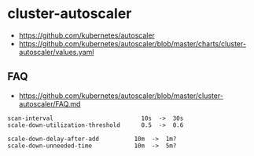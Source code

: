 # cluster-autoscaler

* https://github.com/kubernetes/autoscaler
* https://github.com/kubernetes/autoscaler/blob/master/charts/cluster-autoscaler/values.yaml

## FAQ

* https://github.com/kubernetes/autoscaler/blob/master/cluster-autoscaler/FAQ.md

```
scan-interval	                      10s  ->  30s
scale-down-utilization-threshold	  0.5  ->  0.6

scale-down-delay-after-add          10m  ->  1m?
scale-down-unneeded-time            10m  ->  5m?
```
